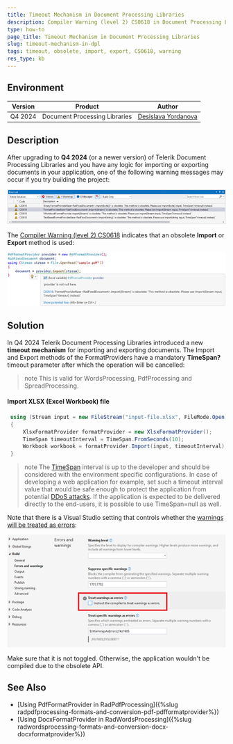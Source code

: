 ```yaml
---
title: Timeout Mechanism in Document Processing Libraries
description: Compiler Warning (level 2) CS0618 in Document Processing Libraries after upgrading.
type: how-to
page_title: Timeout Mechanism in Document Processing Libraries
slug: timeout-mechanism-in-dpl
tags: timeout, obsolete, import, export, CS0618, warning
res_type: kb 
---
```


## Environment

| Version | Product | Author | 
| --- | --- | ---- | 
| Q4 2024 | Document Processing Libraries |[Desislava Yordanova](https://www.telerik.com/blogs/author/desislava-yordanova)| 

## Description

After upgrading to **Q4 2024** (or a newer version) of Telerik Document Processing Libraries and you have any logic for importing or exporting documents in your application, one of the following warning messages may occur if you try building the project:

![CS0618 Warning](images/cs0618-warning.png)  

The [Compiler Warning (level 2) CS0618](https://learn.microsoft.com/en-us/dotnet/csharp/language-reference/compiler-messages/cs0618?f1url=%3FappId%3Droslyn%26k%3Dk(CS0618)) indicates that an obsolete **Import** or **Export** method is used:

![Timeout Warning](images/timeout-warning.png)   

## Solution

In Q4 2024 Telerik Document Processing Libraries introduced a new **timeout mechanism** for importing and exporting documents. The Import and Export methods of the FormatProviders have a mandatory **TimeSpan?** timeout parameter after which the operation will be cancelled:

>note This is valid for WordsProcessing, PdfProcessing and SpreadProcessing.

#### Import XLSX (Excel Workbook) file

   ```csharp
    using (Stream input = new FileStream("input-file.xlsx", FileMode.Open))
    {
        XlsxFormatProvider formatProvider = new XlsxFormatProvider();
        TimeSpan timeoutInterval = TimeSpan.FromSeconds(10);
        Workbook workbook = formatProvider.Import(input, timeoutInterval);
    }
   ```

>note The [TimeSpan](https://learn.microsoft.com/en-us/dotnet/fundamentals/runtime-libraries/system-timespan) interval is up to the developer and should be considered with the environment specific configurations. In case of developing a web application for example, set such a timeout interval value that would be safe enough to protect the application from potential [DDoS attacks](https://www.microsoft.com/en-us/security/business/security-101/what-is-a-ddos-attack). If the application is expected to be delivered directly to the end-users, it is possible to use TimeSpan=null as well. 
  
Note that there is a Visual Studio setting that controls whether the [warnings will be treated as errors](https://learn.microsoft.com/en-us/dotnet/csharp/language-reference/compiler-options/errors-warnings):

![Treat Warning as Errors](images/treat-warning-as-errors.png)    

Make sure that it is not toggled. Otherwise, the application wouldn't be compiled due to the obsolete API.

## See Also

- [Using PdfFormatProvider in RadPdfProcessing]({%slug radpdfprocessing-formats-and-conversion-pdf-pdfformatprovider%})
- [Using DocxFormatProvider in RadWordsProcessing]({%slug radwordsprocessing-formats-and-conversion-docx-docxformatprovider%})
